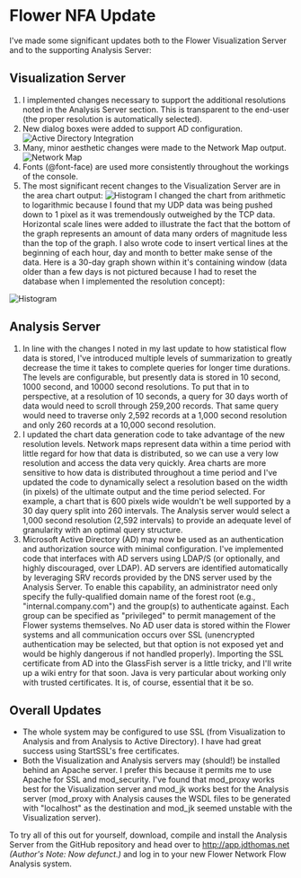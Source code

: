 # Flower NFA Update

I've made some significant updates both to the Flower Visualization Server and to the supporting Analysis Server:

## Visualization Server

1. I implemented changes necessary to support the additional resolutions noted in the Analysis Server section. This is transparent to the end-user (the proper resolution is automatically selected).
2. New dialog boxes were added to support AD configuration.
  ![Active Directory Integration](https://ser.endipito.us/file/ad.png)
3. Many, minor aesthetic changes were made to the Network Map output.
  ![Network Map](https://ser.endipito.us/file/networkmap2.png)
4. Fonts (@font-face) are used more consistently throughout the workings of the console.
5. The most significant recent changes to the Visualization Server are in the area chart output:
  ![Histogram](https://ser.endipito.us/file/histogram-enlarged.png)
  I changed the chart from arithmetic to logarithmic because I found that my UDP data was being pushed down to 1 pixel as it was tremendously outweighed by the TCP data. Horizontal scale lines were added to illustrate the fact that the bottom of the graph represents an amount of data many orders of magnitude less than the top of the graph. I also wrote code to insert vertical lines at the beginning of each hour, day and month to better make sense of the data. Here is a 30-day graph shown within it's containing window (data older than a few days is not pictured because I had to reset the database when I implemented the resolution concept):

![Histogram](https://ser.endipito.us/file/histogram.png)

## Analysis Server

1. In line with the changes I noted in my last update to how statistical flow data is stored, I've introduced multiple levels of summarization to greatly decrease the time it takes to complete queries for longer time durations. The levels are configurable, but presently data is stored in 10 second, 1000 second, and 10000 second resolutions.
  To put that in to perspective, at a resolution of 10 seconds, a query for 30 days worth of data would need to scroll through 259,200 records. That same query would need to traverse only 2,592 records at a 1,000 second resolution and only 260 records at a 10,000 second resolution.
2. I updated the chart data generation code to take advantage of the new resolution levels. Network maps represent data within a time period with little regard for how that data is distributed, so we can use a very low resolution and access the data very quickly.
  Area charts are more sensitive to how data is distributed throughout a time period and I've updated the code to dynamically select a resolution based on the width (in pixels) of the ultimate output and the time period selected. For example, a chart that is 600 pixels wide wouldn't be well supported by a 30 day query split into 260 intervals. The Analysis server would select a 1,000 second resolution (2,592 intervals) to provide an adequate level of granularity with an optimal query structure.
3. Microsoft Active Directory (AD) may now be used as an authentication and authorization source with minimal configuration. I've implemented code that interfaces with AD servers using LDAP/S (or optionally, and highly discouraged, over LDAP). AD servers are identified automatically by leveraging SRV records provided by the DNS server used by the Analysis Server.
  To enable this capability, an administrator need only specify the fully-qualified domain name of the forest root (e.g., "internal.company.com") and the group(s) to authenticate against. Each group can be specified as "privileged" to permit management of the Flower systems themselves.
  No AD user data is stored within the Flower systems and all communication occurs over SSL (unencrypted authentication may be selected, but that option is not exposed yet and would be highly dangerous if not handled properly). Importing the SSL certificate from AD into the GlassFish server is a little tricky, and I'll write up a wiki entry for that soon. Java is very particular about working only with trusted certificates. It is, of course, essential that it be so.

## Overall Updates

* The whole system may be configured to use SSL (from Visualization to Analysis and from Analysis to Active Directory). I have had great success using StartSSL's free certificates.
* Both the Visualization and Analysis servers may (should!) be installed behind an Apache server. I prefer this because it permits me to use Apache for SSL and mod\_security. I've found that mod\_proxy works best for the Visualization server and mod\_jk works best for the Analysis server (mod\_proxy with Analysis causes the WSDL files to be generated with "localhost" as the destination and mod\_jk seemed unstable with the Visualization server).

To try all of this out for yourself, download, compile and install the Analysis Server from the GitHub repository and head over to http://app.jdthomas.net _(Author's Note: Now defunct.)_ and log in to your new Flower Network Flow Analysis system.
